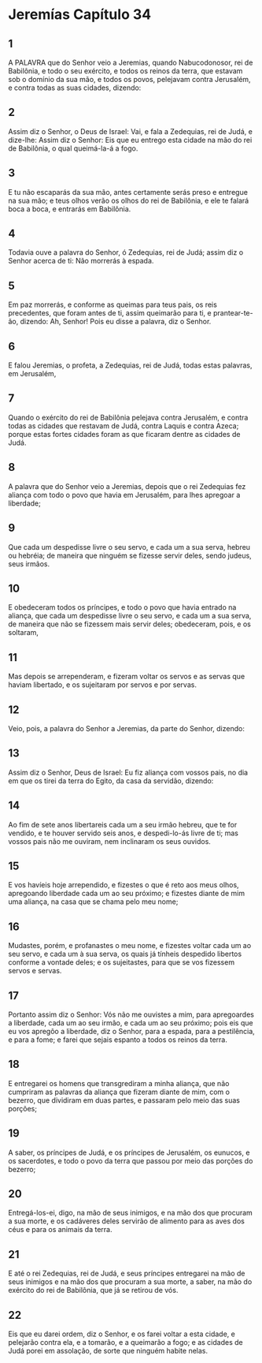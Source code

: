 # Jeremías Capítulo 34

## 1
A PALAVRA que do Senhor veio a Jeremias, quando Nabucodonosor, rei de Babilônia, e todo o seu exército, e todos os reinos da terra, que estavam sob o domínio da sua mão, e todos os povos, pelejavam contra Jerusalém, e contra todas as suas cidades, dizendo:

## 2
Assim diz o Senhor, o Deus de Israel: Vai, e fala a Zedequias, rei de Judá, e dize-lhe: Assim diz o Senhor: Eis que eu entrego esta cidade na mão do rei de Babilônia, o qual queimá-la-á a fogo.

## 3
E tu não escaparás da sua mão, antes certamente serás preso e entregue na sua mão; e teus olhos verão os olhos do rei de Babilônia, e ele te falará boca a boca, e entrarás em Babilônia.

## 4
Todavia ouve a palavra do Senhor, ó Zedequias, rei de Judá; assim diz o Senhor acerca de ti: Não morrerás à espada.

## 5
Em paz morrerás, e conforme as queimas para teus pais, os reis precedentes, que foram antes de ti, assim queimarão para ti, e prantear-te-ão, dizendo: Ah, Senhor! Pois eu disse a palavra, diz o Senhor.

## 6
E falou Jeremias, o profeta, a Zedequias, rei de Judá, todas estas palavras, em Jerusalém,

## 7
Quando o exército do rei de Babilônia pelejava contra Jerusalém, e contra todas as cidades que restavam de Judá, contra Laquis e contra Azeca; porque estas fortes cidades foram as que ficaram dentre as cidades de Judá.

## 8
A palavra que do Senhor veio a Jeremias, depois que o rei Zedequias fez aliança com todo o povo que havia em Jerusalém, para lhes apregoar a liberdade;

## 9
Que cada um despedisse livre o seu servo, e cada um a sua serva, hebreu ou hebréia; de maneira que ninguém se fizesse servir deles, sendo judeus, seus irmãos.

## 10
E obedeceram todos os príncipes, e todo o povo que havia entrado na aliança, que cada um despedisse livre o seu servo, e cada um a sua serva, de maneira que não se fizessem mais servir deles; obedeceram, pois, e os soltaram,

## 11
Mas depois se arrependeram, e fizeram voltar os servos e as servas que haviam libertado, e os sujeitaram por servos e por servas.

## 12
Veio, pois, a palavra do Senhor a Jeremias, da parte do Senhor, dizendo:

## 13
Assim diz o Senhor, Deus de Israel: Eu fiz aliança com vossos pais, no dia em que os tirei da terra do Egito, da casa da servidão, dizendo:

## 14
Ao fim de sete anos libertareis cada um a seu irmão hebreu, que te for vendido, e te houver servido seis anos, e despedi-lo-ás livre de ti; mas vossos pais não me ouviram, nem inclinaram os seus ouvidos.

## 15
E vos havíeis hoje arrependido, e fizestes o que é reto aos meus olhos, apregoando liberdade cada um ao seu próximo; e fizestes diante de mim uma aliança, na casa que se chama pelo meu nome;

## 16
Mudastes, porém, e profanastes o meu nome, e fizestes voltar cada um ao seu servo, e cada um à sua serva, os quais já tínheis despedido libertos conforme a vontade deles; e os sujeitastes, para que se vos fizessem servos e servas.

## 17
Portanto assim diz o Senhor: Vós não me ouvistes a mim, para apregoardes a liberdade, cada um ao seu irmão, e cada um ao seu próximo; pois eis que eu vos apregôo a liberdade, diz o Senhor, para a espada, para a pestilência, e para a fome; e farei que sejais espanto a todos os reinos da terra.

## 18
E entregarei os homens que transgrediram a minha aliança, que não cumpriram as palavras da aliança que fizeram diante de mim, com o bezerro, que dividiram em duas partes, e passaram pelo meio das suas porções;

## 19
A saber, os príncipes de Judá, e os príncipes de Jerusalém, os eunucos, e os sacerdotes, e todo o povo da terra que passou por meio das porções do bezerro;

## 20
Entregá-los-ei, digo, na mão de seus inimigos, e na mão dos que procuram a sua morte, e os cadáveres deles servirão de alimento para as aves dos céus e para os animais da terra.

## 21
E até o rei Zedequias, rei de Judá, e seus príncipes entregarei na mão de seus inimigos e na mão dos que procuram a sua morte, a saber, na mão do exército do rei de Babilônia, que já se retirou de vós.

## 22
Eis que eu darei ordem, diz o Senhor, e os farei voltar a esta cidade, e pelejarão contra ela, e a tomarão, e a queimarão a fogo; e as cidades de Judá porei em assolação, de sorte que ninguém habite nelas.

